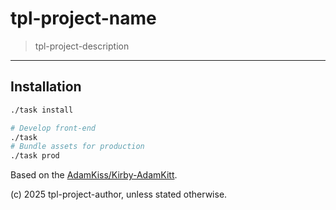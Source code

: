 # tpl-project-name

> tpl-project-description

---

## Installation

``` bash
./task install

# Develop front-end
./task
# Bundle assets for production
./task prod
```
Based on the [AdamKiss/Kirby-AdamKitt](https://github.com/adamkiss/kirby-adamkitt).

(c) 2025 tpl-project-author, unless stated otherwise.

